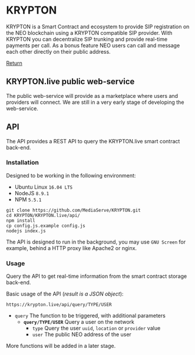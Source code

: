 # KRYPTON
KRYPTON is a Smart Contract and ecosystem to provide SIP registration on the NEO blockchain using a KRYPTON compatible SIP provider. With KRYPTON you can decentralize SIP trunking and provide real-time payments per call. As a bonus feature NEO users can call and message each other directly on their public address.

[Return](../README.md)

## KRYPTON.live public web-service
The public web-service will provide as a marketplace where users and providers will connect. We are still in a very early stage of developing the web-service.

## API
The API provides a REST API to query the KRYPTON.live smart contract back-end.

### Installation
Designed to be working in the following environment:
- Ubuntu Linux `16.04 LTS`
- NodeJS `8.9.1`
- NPM `5.5.1`

```
git clone https://github.com/MediaServe/KRYPTON.git
cd KRYPTON/KRYPTON.live/api/
npm install
cp config.js.example config.js
nodejs index.js
```

The API is designed to run in the background, you may use `GNU Screen` for example, behind a HTTP proxy like Apache2 or nginx.

### Usage
Query the API to get real-time information from the smart contract storage back-end.

Basic usage of the API (_result is a JSON object_):
```
https://krypton.live/api/query/TYPE/USER
```
- `query` The function to be triggered, with additional parameters
  - __`query/TYPE/USER`__ Query a user on the network
    - `type` Query the user `uuid`, `location` or `provider` value
    - `user` The public NEO address of the user

More functions will be added in a later stage.
